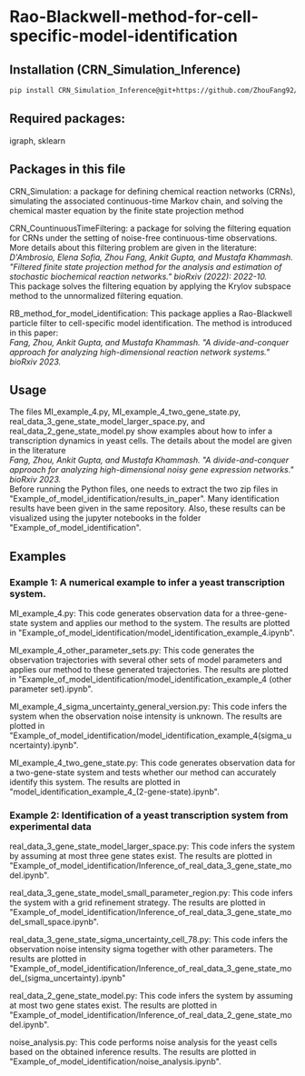 # Rao-Blackwell-method-for-cell-specific-model-identification

## Installation (CRN_Simulation_Inference)
```bash
pip install CRN_Simulation_Inference@git+https://github.com/ZhouFang92/Rao-Blackwell-method-for-cell-specific-model-identification.git
```

## Required packages: 
igraph, sklearn

## Packages in this file
CRN_Simulation: a package for defining chemical reaction networks (CRNs), simulating the associated continuous-time Markov chain, and solving the chemical master equation by the finite state projection method

CRN_CountinuousTimeFiltering: a package for solving the filtering equation for CRNs under the setting of noise-free continuous-time observations. 
More details about this filtering problem are given in the literature: 
<br />
_D'Ambrosio, Elena Sofia, Zhou Fang, Ankit Gupta, and Mustafa Khammash. "Filtered finite state projection method for the analysis and estimation of stochastic biochemical reaction networks." bioRxiv (2022): 2022-10._ <br />
This package solves the filtering equation by applying the Krylov subspace method to the unnormalized filtering equation.

RB_method_for_model_identification: 
This package applies a Rao-Blackwell particle filter to cell-specific model identification. The method is introduced in this paper:<br />
_Fang, Zhou, Ankit Gupta, and Mustafa Khammash. "A divide-and-conquer approach for analyzing high-dimensional reaction network systems." bioRxiv 2023._

## Usage
The files MI_example_4.py, MI_example_4_two_gene_state.py, real_data_3_gene_state_model_larger_space.py, and real_data_2_gene_state_model.py show
examples about how to infer a transcription dynamics in yeast cells. The details about the model are given in the literature <br />
_Fang, Zhou, Ankit Gupta, and Mustafa Khammash. "A divide-and-conquer approach for analyzing high-dimensional noisy gene expression networks." bioRxiv 2023._ <br />
Before running the Python files, one needs to extract the two zip files in "Example_of_model_identification/results_in_paper". 
Many identification results have been given in the same repository. 
Also, these results can be visualized using the jupyter notebooks in the folder "Example_of_model_identification". 

## Examples

### Example 1: A numerical example to infer a yeast transcription system.

MI_example_4.py: This code generates observation data for a three-gene-state system and applies our method to the system. The results are plotted in "Example_of_model_identification/model_identification_example_4.ipynb".

MI_example_4_other_parameter_sets.py: This code generates the observation trajectories with several other sets of model parameters and applies our method to these generated trajectories. The results are plotted in "Example_of_model_identification/model_identification_example_4 (other parameter set).ipynb".

MI_example_4_sigma_uncertainty_general_version.py: This code infers the system when the observation noise intensity is unknown. The results are plotted in "Example_of_model_identification/model_identification_example_4(sigma_uncertainty).ipynb". 

MI_example_4_two_gene_state.py: This code generates observation data for a two-gene-state system and tests whether our method can accurately identify this system. The results are plotted in "model_identification_example_4_(2-gene-state).ipynb".

### Example 2: Identification of a yeast transcription system from experimental data

real_data_3_gene_state_model_larger_space.py: This code infers the system by assuming at most three gene states exist. The results are plotted in "Example_of_model_identification/Inference_of_real_data_3_gene_state_model.ipynb".

real_data_3_gene_state_model_small_parameter_region.py: This code infers the system with a grid refinement strategy. The results are plotted in "Example_of_model_identification/Inference_of_real_data_3_gene_state_model_small_space.ipynb".

real_data_3_gene_state_sigma_uncertainty_cell_78.py: This code infers the observation noise intensity sigma together with other parameters. The results are plotted in "Example_of_model_identification/Inference_of_real_data_3_gene_state_model_(sigma_uncertainty).ipynb"

real_data_2_gene_state_model.py: This code infers the system by assuming at most two gene states exist. The results are plotted in "Example_of_model_identification/Inference_of_real_data_2_gene_state_model.ipynb".

noise_analysis.py: This code performs noise analysis for the yeast cells based on the obtained inference results. The results are plotted in "Example_of_model_identification/noise_analysis.ipynb".

